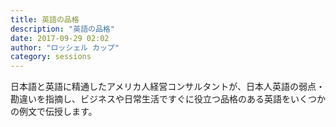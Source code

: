 ```yaml
---
title: 英語の品格
description: "英語の品格"
date: 2017-09-29 02:02
author: "ロッシェル カップ"
category: sessions
---
```

日本語と英語に精通したアメリカ人経営コンサルタントが、日本人英語の弱点・勘違いを指摘し、ビジネスや日常生活ですぐに役立つ品格のある英語をいくつかの例文で伝授します。